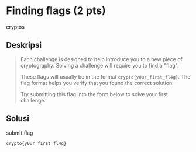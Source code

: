 # Finding flags (2 pts)
cryptos

## Deskripsi
> Each challenge is designed to help introduce you to a new piece of cryptography. Solving a challenge will require you to find a "flag".
>
> These flags will usually be in the format ```crypto{y0ur_f1rst_fl4g}```. The flag format helps you verify that you found the correct solution.
>
> Try submitting this flag into the form below to solve your first challenge.

## Solusi

submit flag 
``` console
crypto{y0ur_f1rst_fl4g}
```
